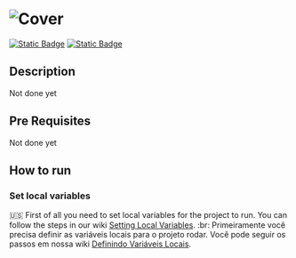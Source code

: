 # ![Cover](https://github.com/filipecancio/marvel-characters/assets/13178261/135364c5-1d52-43d8-baa0-b1d8cd59dfcb)
[![Static Badge](https://img.shields.io/badge/figma-prototype-red?style=for-the-badge)](https://www.figma.com/community/file/1385981717628892916/marvel-characters)
[![Static Badge](https://img.shields.io/badge/challenge-description-blue?style=for-the-badge)](https://github.com/filipecancio/marvel-characters/issues/1)

## Description

Not done yet

## Pre Requisites

Not done yet

## How to run

### Set local variables
:us: First of all you need to set local variables for the project to run. You can follow the steps in our wiki [Setting Local Variables](https://github.com/filipecancio/marvel-characters/wiki/Setting-Local-Variables).
:br: Primeiramente você precisa definir as variáveis locais para o projeto rodar. Você pode seguir os passos em nossa wiki [Definindo Variáveis Locais](https://github.com/filipecancio/marvel-characters/wiki/Setting-Local-Variables).
